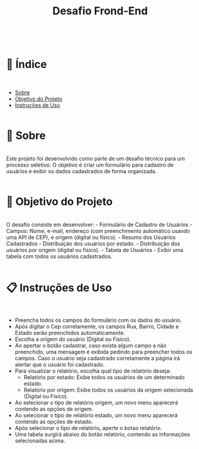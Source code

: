 <h1 align='center'> Desafio Frond-End </h1>
<br><br><br>

# 📰 Índice
<br>

- [Sobre](#-Sobre)
- [Objetivo do Projeto](#-Objetivo-do-Projeto)
- [Instruções de Uso](#-Instruções-de-Uso)
<br></br>

# 📃 Sobre
<br>
 Este projeto foi desenvolvido como parte de um desafio técnico para um processo seletivo. O objetivo é criar um formulário para cadastro de usuários e exibir os dados cadastrados de forma organizada.
 <br><br>

# 🚩 Objetivo do Projeto
<br>
O desafio consiste em desenvolver:
- Formulário de Cadastro de Usuários
    - Campos: Nome, e-mail, endereço (com preenchimento automático usando uma API de CEP), e origem (digital ou físico).
- Resumo dos Usuários Cadastrados
    - Distribuição dos usuários por estado.
    - Distribuição dos usuários por origem (digital ou físico).
- Tabela de Usuários
    - Exibir uma tabela com todos os usuários cadastrados.
<br></br>

# 📋 Instruções de Uso
<br>

- Preencha todos os campos do formulário com os dados do usuário.
- Após digitar o Cep corretamente, os campos Rua, Bairro, Cidade e Estado serão preenchidos automaticamente.
- Escolha a origem do usuário (Digital ou Físico).
- Ao apertar o botão cadastrar, caso exista algum campo a não preenchido, uma mensagem é exibida pedindo para preencher todos os campos. Caso o usuário seja cadastrado corretamente a página irá alertar que o usuário foi cadastrado.
- Para visualizar o relatório, escolha qual tipo de relatório deseja:
  - Relatório por estado: Exibe todos os usuários de um determinado estado.
  - Relatório por origem: Exibe todos os usuários da origem selecionada (Digital ou Físico).
- Ao selecionar o tipo de relatório origem, um novo menu aparecerá contendo as opções de origem.
- Ao selecionar o tipo de relatório estado, um novo menu aparecerá contendo as opções de estado.
- Após selecionar o tipo de relatório, aperte o botao relatório.
- Uma tabela surgirá abaixo do botão relatório, contendo as informações selecionadas acima.



























